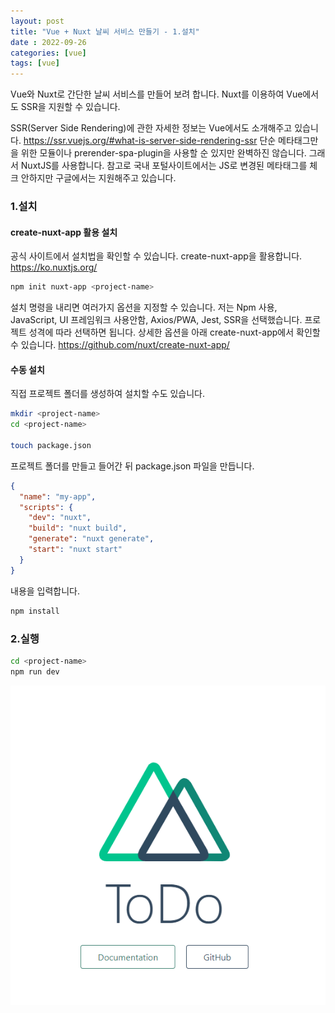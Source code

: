 ```yaml
---
layout: post
title: "Vue + Nuxt 날씨 서비스 만들기 - 1.설치"
date : 2022-09-26
categories: [vue]
tags: [vue]
---
```


Vue와 Nuxt로 간단한 날씨 서비스를 만들어 보려 합니다.
Nuxt를 이용하여 Vue에서도 SSR을 지원할 수 있습니다.


SSR(Server Side Rendering)에 관한 자세한 정보는 Vue에서도 소개해주고 있습니다.
<a href="https://ssr.vuejs.org/#what-is-server-side-rendering-ssr" target="_blank" rel="noopener noreferrer">https://ssr.vuejs.org/#what-is-server-side-rendering-ssr</a>
단순 메타태그만을 위한 모듈이나 prerender-spa-plugin을 사용할 순 있지만 완벽하진 않습니다.
그래서 NuxtJS를 사용합니다.
참고로 국내 포털사이트에서는 JS로 변경된 메타태그를 체크 안하지만 구글에서는 지원해주고 있습니다.


### 1.설치

#### create-nuxt-app 활용 설치

공식 사이트에서 설치법을 확인할 수 있습니다.
create-nuxt-app을 활용합니다.
<a href="https://ko.nuxtjs.org/" target="_blank" rel="noopener noreferrer">https://ko.nuxtjs.org/</a>

```bash
npm init nuxt-app <project-name>
```

설치 명령을 내리면 여러가지 옵션을 지정할 수 있습니다.
저는 Npm 사용, JavaScript, UI 프레임워크 사용안함, Axios/PWA, Jest, SSR을 선택했습니다.
프로젝트 성격에 따라 선택하면 됩니다.
상세한 옵션을 아래 create-nuxt-app에서 확인할 수 있습니다.
<a href="https://github.com/nuxt/create-nuxt-app/" target="_blank" rel="noopener noreferrer">https://github.com/nuxt/create-nuxt-app/</a>

#### 수동 설치

직접 프로젝트 폴더를 생성하여 설치할 수도 있습니다.

```bash
mkdir <project-name>
cd <project-name>

touch package.json
```

프로젝트 폴더를 만들고 들어간 뒤 package.json 파일을 만듭니다.

```json
{
  "name": "my-app",
  "scripts": {
    "dev": "nuxt",
    "build": "nuxt build",
    "generate": "nuxt generate",
    "start": "nuxt start"
  }
}
```

내용을 입력합니다.

```bash
npm install
```




### 2.실행

```bash
cd <project-name>
npm run dev
```

![flex](/images/post/vue01.gif)
